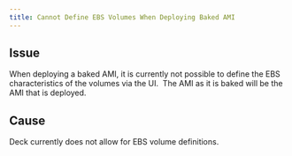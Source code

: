 ```yaml
---
title: Cannot Define EBS Volumes When Deploying Baked AMI
---
```


## Issue
When deploying a baked AMI, it is currently not possible to define the EBS characteristics of the volumes via the UI.  The AMI as it is baked will be the AMI that is deployed.

## Cause
Deck currently does not allow for EBS volume definitions.  

